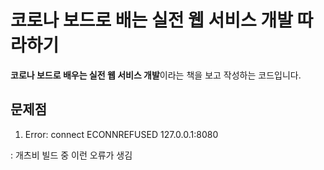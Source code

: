 # 코로나 보드로 배는 실전 웹 서비스 개발 따라하기

**코로나 보드로 배우는 실전 웹 서비스 개발**이라는 책을 보고 작성하는 코드입니다.



## 문제점
1. Error: connect ECONNREFUSED 127.0.0.1:8080

: 개츠비 빌드 중 이런 오류가 생김